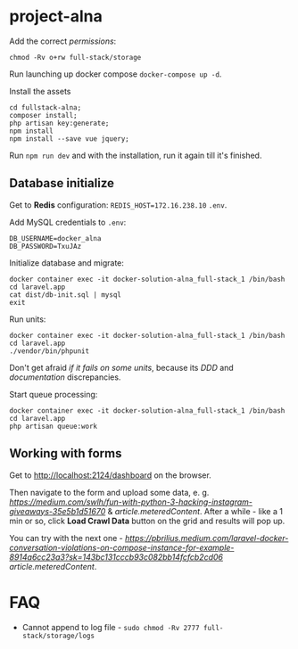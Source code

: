 # project-alna

Add the correct *permissions*:

```
chmod -Rv o+rw full-stack/storage
```

Run launching up docker compose `docker-compose up -d`.

Install the assets
```
cd fullstack-alna;
composer install;
php artisan key:generate;
npm install
npm install --save vue jquery;
```
Run `npm run dev` and with the installation, run it again till it's finished.

## Database initialize

Get to **Redis** configuration: `REDIS_HOST=172.16.238.10` `.env`. 

Add MySQL credentials to `.env`: 
```
DB_USERNAME=docker_alna
DB_PASSWORD=TxuJAz
```

Initialize database and migrate:
```
docker container exec -it docker-solution-alna_full-stack_1 /bin/bash
cd laravel.app
cat dist/db-init.sql | mysql
exit
```

Run units:
```
docker container exec -it docker-solution-alna_full-stack_1 /bin/bash
cd laravel.app
./vendor/bin/phpunit
```

Don't get afraid *if it fails on some units*, because its *DDD* and *documentation* discrepancies.

Start queue processing:
```
docker container exec -it docker-solution-alna_full-stack_1 /bin/bash
cd laravel.app
php artisan queue:work
```

## Working with forms

Get to [http://localhost:2124/dashboard](Dashboard) on the browser.


Then navigate to the form and upload some data, e. g. *https://medium.com/swlh/fun-with-python-3-hacking-instagram-giveaways-35e5b1d51670*
& *article.meteredContent*. After a while - like a 1 min or so, click **Load Crawl Data** button on the grid and results will pop up.

You can try with the next one - *https://pbrilius.medium.com/laravel-docker-conversation-violations-on-compose-instance-for-example-8914a6cc23a3?sk=143bc131cccb93c082bb14fcfcb2cd06* *article.meteredContent*.

# FAQ

* Cannot append to log file - `sudo chmod -Rv 2777 full-stack/storage/logs`